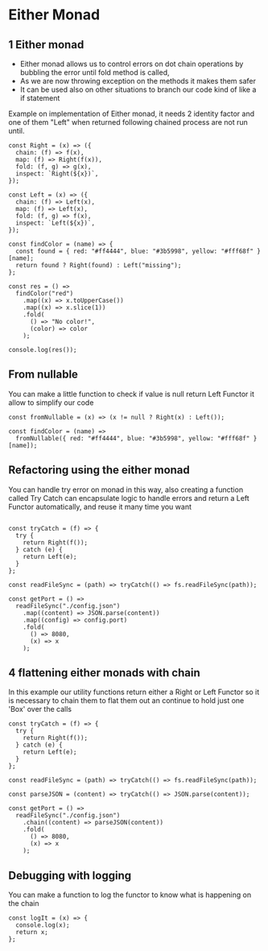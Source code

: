 # Either Monad

## 1 Either monad

- Either monad allows us to control errors on dot chain operations by bubbling the error until fold method is called,
- As we are now throwing exception on the methods it makes them safer
- It can be used also on other situations to branch our code kind of like a if statement

Example on implementation of Either monad, it needs 2 identity factor and one of them "Left" when returned following chained process are not run until.

```
const Right = (x) => ({
  chain: (f) => f(x),
  map: (f) => Right(f(x)),
  fold: (f, g) => g(x),
  inspect: `Right(${x})`,
});

const Left = (x) => ({
  chain: (f) => Left(x),
  map: (f) => Left(x),
  fold: (f, g) => f(x),
  inspect: `Left(${x})`,
});

const findColor = (name) => {
  const found = { red: "#ff4444", blue: "#3b5998", yellow: "#fff68f" }[name];
  return found ? Right(found) : Left("missing");
};

const res = () =>
  findColor("red")
    .map((x) => x.toUpperCase())
    .map((x) => x.slice(1))
    .fold(
      () => "No color!",
      (color) => color
    );

console.log(res());
```

## From nullable

You can make a little function to check if value is null return Left Functor it allow to simplify our code

```
const fromNullable = (x) => (x != null ? Right(x) : Left());

const findColor = (name) =>
  fromNullable({ red: "#ff4444", blue: "#3b5998", yellow: "#fff68f" }[name]);
```

## Refactoring using the either monad

You can handle try error on monad in this way, also creating a
function called Try Catch can encapsulate logic to handle errors and return a Left Functor automatically, and reuse it many time you want

```

const tryCatch = (f) => {
  try {
    return Right(f());
  } catch (e) {
    return Left(e);
  }
};

const readFileSync = (path) => tryCatch(() => fs.readFileSync(path));

const getPort = () =>
  readFileSync("./config.json")
    .map((content) => JSON.parse(content))
    .map((config) => config.port)
    .fold(
      () => 8080,
      (x) => x
    );
```

## 4 flattening either monads with chain

In this example our utility functions return either a Right or Left Functor so it is necessary to chain them to flat them out an continue to hold just one 'Box' over the calls

```
const tryCatch = (f) => {
  try {
    return Right(f());
  } catch (e) {
    return Left(e);
  }
};

const readFileSync = (path) => tryCatch(() => fs.readFileSync(path));

const parseJSON = (content) => tryCatch(() => JSON.parse(content));

const getPort = () =>
  readFileSync("./config.json")
    .chain((content) => parseJSON(content))
    .fold(
      () => 8080,
      (x) => x
    );
```

## Debugging with logging 

You can make a function to log the functor to know what is happening on the chain

```
const logIt = (x) => {
  console.log(x);
  return x;
};
```